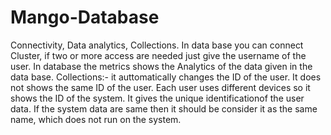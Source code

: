 # Mango-Database
Connectivity, Data analytics, Collections.
In data base you can connect Cluster, if two or more access are needed just give the username of the user.
In database the metrics shows the Analytics of the data given in the data base.
Collections:- it auttomatically changes the ID of the user. It does not shows the same ID of the user.
Each user uses different devices so it shows the ID of the system.
It gives the unique identificationof the user data. If the system data are same then it should be consider it as the same name,
which does not run on the system.
